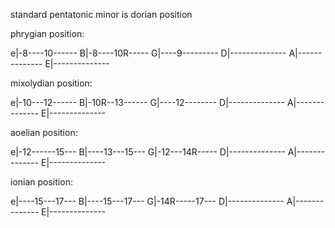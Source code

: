 
standard pentatonic minor is dorian position

phrygian position:

e|-8----10------
B|-8----10R-----
G|----9---------
D|--------------
A|--------------
E|--------------

mixolydian position:

e|-10---12------
B|-10R--13------
G|----12--------
D|--------------
A|--------------
E|--------------

aoelian position:

e|-12------15---
B|----13---15---
G|-12---14R-----
D|--------------
A|--------------
E|--------------

ionian position:

e|----15---17---
B|----15---17---
G|-14R-----17---
D|--------------
A|--------------
E|--------------

